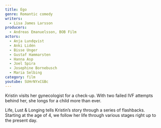 ```yaml
---
title: Ego
genre: Romantic comedy
writers:
  - Lisa James Larsson
producers:
  - Andreas Emanuelsson, BOB Film
actors:
  - Anja Lundqvist
  - Anki Lidén
  - Bisse Unger
  - Gustaf Hammarsten
  - Hanna Asp
  - Joel Spira
  - Josephine Bornebusch
  - Maria Selbing
category: film
youtube: SUHrNYxCGBc
---
```

Kristin visits her gynecologist for a check-up. With two failed IVF attempts behind her, she longs for a child more than ever.

Life, Lust & Longing tells Kristin’s story through a series of flashbacks. Starting at the age of 4, we follow her life through various stages right up to the present day.
